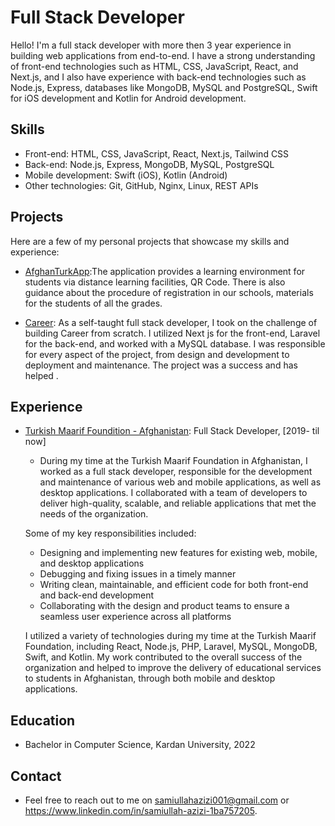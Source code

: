 # Full Stack Developer

Hello! I'm a full stack developer with more then 3 year experience in building web applications from end-to-end. I have a strong understanding of front-end technologies such as HTML, CSS, JavaScript, React, and Next.js, and I also have experience with back-end technologies such as Node.js, Express, databases like MongoDB, MySQL and PostgreSQL, Swift for iOS development and Kotlin for Android development.

## Skills

- Front-end: HTML, CSS, JavaScript, React, Next.js, Tailwind CSS
- Back-end: Node.js, Express, MongoDB, MySQL, PostgreSQL
- Mobile development: Swift (iOS), Kotlin (Android)
- Other technologies: Git, GitHub, Nginx, Linux, REST APIs

## Projects

Here are a few of my personal projects that showcase my skills and experience: 

- [AfghanTurkApp](https://play.google.com/store/apps/details?id=com.AfghanTurk.afghanturkmaarifonline):The application provides a learning environment for students via distance learning facilities, QR Code. There is also guidance about the procedure of registration in our schools, materials for the students of all the grades.

- [Career](https://career.afganturkmaarif.org/): As a self-taught full stack developer, I took on the challenge of building Career from scratch. I utilized Next js for the front-end, Laravel for the back-end, and worked with a MySQL database. I was responsible for every aspect of the project, from design and development to deployment and maintenance. The project was a success and has helped .

## Experience

- [Turkish Maarif Foundition - Afghanistan](https://www.afganturkmaarif.org/): Full Stack Developer, [2019- til now]
  - During my time at the Turkish Maarif Foundation in Afghanistan, I worked as a full stack developer, responsible for the development and maintenance of various web and mobile applications, as well as desktop applications. I collaborated with a team of developers to deliver high-quality, scalable, and reliable applications that met the needs of the organization.

  Some of my key responsibilities included:
  - Designing and implementing new features for existing web, mobile, and desktop applications
  - Debugging and fixing issues in a timely manner
  - Writing clean, maintainable, and efficient code for both front-end and back-end development
  - Collaborating with the design and product teams to ensure a seamless user experience across all platforms

  I utilized a variety of technologies during my time at the Turkish Maarif Foundation, including React, Node.js, PHP, Laravel, MySQL, MongoDB, Swift, and Kotlin. My     work contributed to the overall success of the organization and helped to improve the delivery of educational services to students in Afghanistan, through both         mobile and desktop applications.



## Education

- Bachelor in Computer Science, Kardan University, 2022 

## Contact

- Feel free to reach out to me on samiullahazizi001@gmail.com or https://www.linkedin.com/in/samiullah-azizi-1ba757205.
